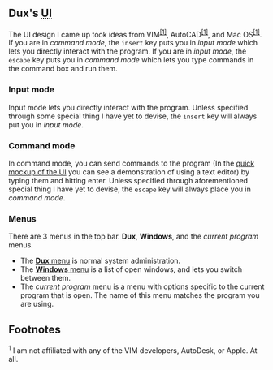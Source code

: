 ## Dux's <abbr title="User Interface">UI</abbr> ##

The UI design I came up took ideas from VIM<sup><a href="#1">[1]</a></sup>, AutoCAD<sup><a href="#1">[1]</a></sup>, and Mac OS<sup><a href="#1">[1]</a></sup>.
If you are in *command mode*, the `insert` key puts you in *input mode* which lets you directly interact with the program.
If you are in *input mode*, the `escape` key puts you in *command mode* which lets you type commands in the command box and run them.

### Input mode ###

Input mode lets you directly interact with the program. Unless specified through some special thing I have yet to devise, the `insert` key will always put you in *input mode*.

### Command mode ###

In command mode, you can send commands to the program (In the [quick mockup of the UI](/dux/ui/01_main.png) you can see a demonstration of using a text editor) by typing them and hitting enter.
Unless specified through aforementioned special thing I have yet to devise, the `escape` key will always place you in *command mode*.

### Menus ###

There are 3 menus in the top bar. **Dux**, **Windows**, and the *current program* menus.

*  The [**Dux** menu](/dux/ui/02_dux_menu.png) is normal system administration.
*  The [**Windows** menu](/dux/ui/03_windows_menu.png) is a list of open windows, and lets you switch between them.
*  The [*current program* menu](/dux/ui/04_text_editor_menu) is a menu with options specific to the current program that is open. The name of this menu matches the program you are using.

## Footnotes ##

<sup id="f1">1</sup> I am not affiliated with any of the VIM developers, AutoDesk, or Apple.  At all.
